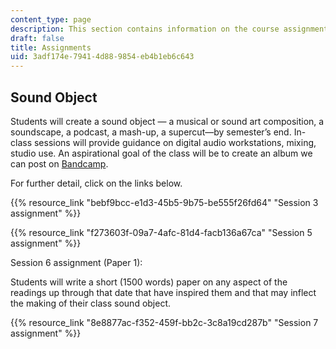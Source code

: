 ```yaml
---
content_type: page
description: This section contains information on the course assignments.
draft: false
title: Assignments
uid: 3adf174e-7941-4d88-9854-eb4b1eb6c643
---
```

## Sound Object

Students will create a sound object — a musical or sound art composition, a soundscape, a podcast, a mash-up, a supercut—by semester’s end. In-class sessions will provide guidance on digital audio workstations, mixing, studio use. An aspirational goal of the class will be to create an album we can post on [Bandcamp](https://bandcamp.com/).

For further detail, click on the links below.

{{% resource_link "bebf9bcc-e1d3-45b5-9b75-be555f26fd64" "Session 3 assignment" %}}

{{% resource_link "f273603f-09a7-4afc-81d4-facb136a67ca" "Session 5 assignment" %}}

Session 6 assignment (Paper 1):

Students will write a short (1500 words) paper on any aspect of the readings up through that date that have inspired them and that may inflect the making of their class sound object.

{{% resource_link "8e8877ac-f352-459f-bb2c-3c8a19cd287b" "Session 7 assignment" %}}